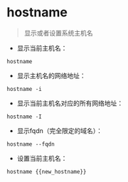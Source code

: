 # hostname

> 显示或者设置系统主机名

- 显示当前主机名：

`hostname`

- 显示主机名的网络地址：

`hostname -i`

- 显示当前主机名对应的所有网络地址：

`hostname -I`

- 显示fqdn（完全限定的域名）：

`hostname --fqdn`

- 设置当前主机名：

`hostname {{new_hostname}}`

[#]: contributors: ([Judie]，[jrg])